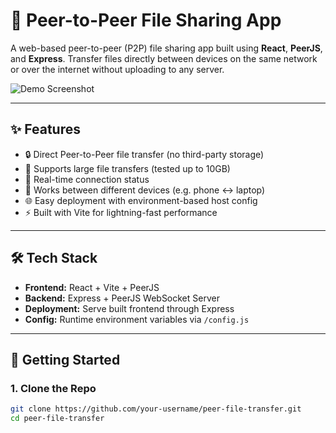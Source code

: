 # 📁 Peer-to-Peer File Sharing App

A web-based peer-to-peer (P2P) file sharing app built using **React**, **PeerJS**, and **Express**. Transfer files directly between devices on the same network or over the internet without uploading to any server.

![Demo Screenshot](screenshot.png) <!-- Optional: Add a screenshot -->

---

## ✨ Features

- 🔒 Direct Peer-to-Peer file transfer (no third-party storage)
- 📂 Supports large file transfers (tested up to 10GB)
- 📶 Real-time connection status
- 📱 Works between different devices (e.g. phone ↔ laptop)
- 🌐 Easy deployment with environment-based host config
- ⚡ Built with Vite for lightning-fast performance

---

## 🛠️ Tech Stack

- **Frontend:** React + Vite + PeerJS
- **Backend:** Express + PeerJS WebSocket Server
- **Deployment:** Serve built frontend through Express
- **Config:** Runtime environment variables via `/config.js`

---

## 🚀 Getting Started

### 1. Clone the Repo

```bash
git clone https://github.com/your-username/peer-file-transfer.git
cd peer-file-transfer
